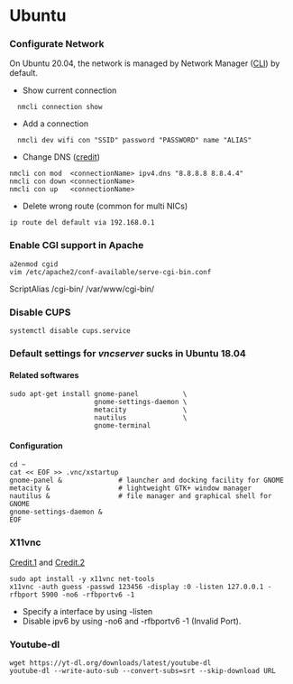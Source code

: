 # Ubuntu
### Configurate Network
On Ubuntu 20.04, the network is managed by Network Manager ([CLI](https://developer.gnome.org/NetworkManager/stable/nmcli.html)) by default. 
* Show current connection
```
  nmcli connection show
```
* Add a connection
```
  nmcli dev wifi con "SSID" password "PASSWORD" name "ALIAS"
```
* Change DNS ([credit](https://serverfault.com/questions/810636/how-to-manage-dns-in-networkmanager-via-console-nmcli))
```
nmcli con mod  <connectionName> ipv4.dns "8.8.8.8 8.8.4.4"
nmcli con down <connectionName>
nmcli con up   <connectionName>
```
* Delete wrong route (common for multi NICs)
```
ip route del default via 192.168.0.1
```
### Enable CGI support in Apache
``` 
a2enmod cgid
vim /etc/apache2/conf-available/serve-cgi-bin.conf
```
ScriptAlias /cgi-bin/ /var/www/cgi-bin/ 
### Disable CUPS
```
systemctl disable cups.service
```
### Default settings for <i>vncserver</i> sucks in Ubuntu 18.04
#### Related softwares
```
sudo apt-get install gnome-panel           \
                     gnome-settings-daemon \
                     metacity              \
                     nautilus              \
                     gnome-terminal  
``` 
#### Configuration
```
cd ~
cat << EOF >> .vnc/xstartup
gnome-panel &              # launcher and docking facility for GNOME
metacity &                 # lightweight GTK+ window manager
nautilus &                 # file manager and graphical shell for GNOME
gnome-settings-daemon &
EOF
```
### X11vnc
[Credit.1](https://askubuntu.com/questions/229989/how-to-setup-x11vnc-to-access-with-graphical-login-screen) and [Credit.2](https://wiki.archlinux.org/index.php/X11vnc)
```
sudo apt install -y x11vnc net-tools
x11vnc -auth guess -passwd 123456 -display :0 -listen 127.0.0.1 -rfbport 5900 -no6 -rfbportv6 -1
```
* Specify a interface by using -listen
* Disable ipv6 by using -no6 and -rfbportv6 -1 (Invalid Port). 
### Youtube-dl
```
wget https://yt-dl.org/downloads/latest/youtube-dl
youtube-dl --write-auto-sub --convert-subs=srt --skip-download URL 
```
